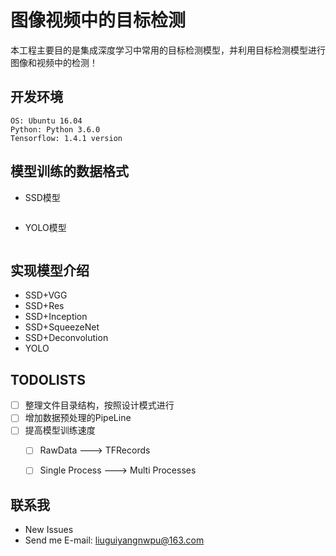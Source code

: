 # 图像视频中的目标检测
本工程主要目的是集成深度学习中常用的目标检测模型，并利用目标检测模型进行图像和视频中的检测！

## 开发环境
```shell
OS: Ubuntu 16.04
Python: Python 3.6.0
Tensorflow: 1.4.1 version
```

## 模型训练的数据格式
* SSD模型
```shell

```
* YOLO模型
```shell

```

## 实现模型介绍
* SSD+VGG
* SSD+Res
* SSD+Inception
* SSD+SqueezeNet
* SSD+Deconvolution
* YOLO

## TODOLISTS
- [ ] 整理文件目录结构，按照设计模式进行
- [ ] 增加数据预处理的PipeLine
- [ ] 提高模型训练速度
    - [ ] RawData ---> TFRecords
    - [ ] Single Process ---> Multi Processes


## 联系我
* New Issues
* Send me E-mail: liuguiyangnwpu@163.com
